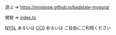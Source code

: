 遊ぶ => https://ninislope.github.io/badstate-mogura/

開発 => [index.ts](index.ts)

[NYSL](http://www.kmonos.net/nysl/) あるいは [CC0](https://creativecommons.org/publicdomain/zero/1.0/deed.ja) あるいは ご自由にご利用ください
